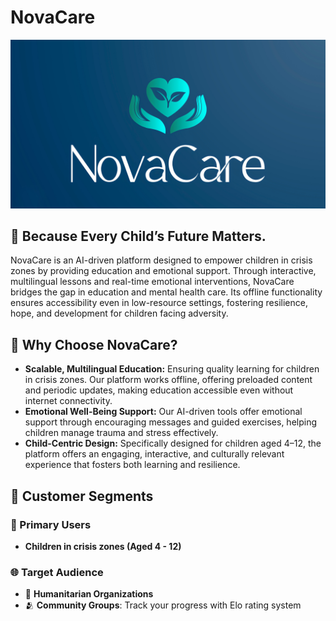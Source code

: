 # NovaCare

![NovaCare Logo](https://github.com/ramygamal231/NovaCare/blob/main/NovaCare%20Logo.png)

## 👦 Because Every Child’s Future Matters.

NovaCare is an AI-driven platform designed to empower children in crisis zones by providing education and emotional support. Through interactive, multilingual lessons and real-time emotional interventions, NovaCare bridges the gap in education and mental health care. Its offline functionality ensures accessibility even in low-resource settings, fostering resilience, hope, and development for children facing adversity.

## 🧠 **Why Choose NovaCare?**
- **Scalable, Multilingual Education:** Ensuring quality learning for children in crisis zones. Our platform works offline, offering preloaded content and periodic updates, making education accessible even without internet connectivity.
- **Emotional Well-Being Support:** Our AI-driven tools offer emotional support through encouraging messages and guided exercises, helping children manage trauma and stress effectively. 
- **Child-Centric Design:** Specifically designed for children aged 4–12, the platform offers an engaging, interactive, and culturally relevant experience that fosters both learning and resilience.

## 🎯 Customer Segments

### 👶 Primary Users
- **Children in crisis zones (Aged 4 - 12)**

### 🌐 Target Audience
- 🤝 **Humanitarian Organizations**
- 🫂 **Community Groups**: Track your progress with Elo rating system
